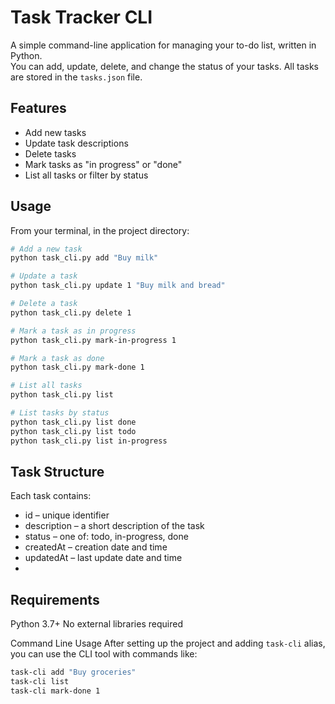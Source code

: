 # Task Tracker CLI

A simple command-line application for managing your to-do list, written in Python.  
You can add, update, delete, and change the status of your tasks. All tasks are stored in the `tasks.json` file.

## Features

- Add new tasks
- Update task descriptions
- Delete tasks
- Mark tasks as "in progress" or "done"
- List all tasks or filter by status

## Usage

From your terminal, in the project directory:

```bash
# Add a new task
python task_cli.py add "Buy milk"

# Update a task
python task_cli.py update 1 "Buy milk and bread"

# Delete a task
python task_cli.py delete 1

# Mark a task as in progress
python task_cli.py mark-in-progress 1

# Mark a task as done
python task_cli.py mark-done 1

# List all tasks
python task_cli.py list

# List tasks by status
python task_cli.py list done
python task_cli.py list todo
python task_cli.py list in-progress
```

## Task Structure
Each task contains:

- id – unique identifier
- description – a short description of the task
- status – one of: todo, in-progress, done
- createdAt – creation date and time
- updatedAt – last update date and time
- 
## Requirements
Python 3.7+
No external libraries required

Command Line Usage
After setting up the project and adding `task-cli` alias, you can use the CLI tool with commands like:

```bash
task-cli add "Buy groceries"
task-cli list
task-cli mark-done 1
```


